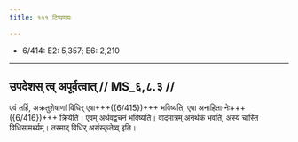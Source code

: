 ```yaml
---
title: १५१ टिप्पणयः

---
```

- 6/414: E2: 5,357; E6: 2,210

____________________________________________


## उपदेशस् त्व् अपूर्वत्वात् // MS_६,८.३ //

एवं तर्हि, अक्रतुशेषाणां विधिर् एषा+++({6/415})+++ भविष्यति, एषा अनाहिताग्नेः+++({6/416})+++ क्रियेति। एवम् अर्थवद्वचनं भविष्यति। वादमात्रम् अनर्थकं भवति, अस्य चास्ति विधिसामर्थ्यम्। तस्माद् विधिर् असंस्कृतेष्व् इति।
